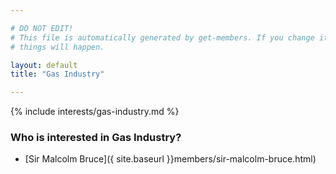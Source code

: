 ```yaml
---

# DO NOT EDIT!
# This file is automatically generated by get-members. If you change it, bad
# things will happen.

layout: default
title: "Gas Industry"

---
```


{% include interests/gas-industry.md %}

### Who is interested in Gas Industry?


* [Sir Malcolm Bruce]({ site.baseurl }}members/sir-malcolm-bruce.html)
